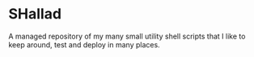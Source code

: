 # SHallad

A managed repository of my many small utility shell scripts that I like to keep around, test and deploy in many places.
